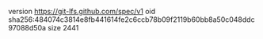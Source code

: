 version https://git-lfs.github.com/spec/v1
oid sha256:484074c3814e8fb441614fe2c6ccb78b09f2119b60bb8a50c048ddc97088d50a
size 2441
